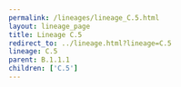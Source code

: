 ```yaml
---
permalink: /lineages/lineage_C.5.html
layout: lineage_page
title: Lineage C.5
redirect_to: ../lineage.html?lineage=C.5
lineage: C.5
parent: B.1.1.1
children: ['C.5']
---
```

